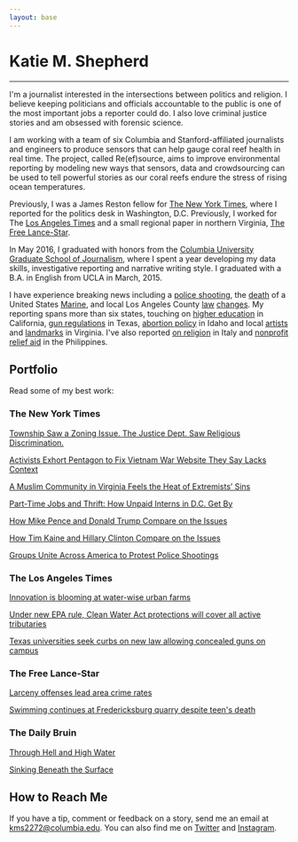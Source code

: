 ```yaml
---
layout: base
---
```


# Katie M. Shepherd

---

I'm a journalist interested in the intersections between politics and religion. I believe keeping politicians and officials accountable to the public is one of the most important jobs a reporter could do. I also love criminal justice stories and am obsessed with forensic science.

I am working with a team of six Columbia and Stanford-affiliated journalists and engineers to produce sensors that can help gauge coral reef health in real time. The project, called Re(ef)source, aims to improve environmental reporting by modeling new ways that sensors, data and crowdsourcing can be used to tell powerful stories as our coral reefs endure the stress of rising ocean temperatures. 

Previously, I was a James Reston fellow for [The New York Times](//nytimes.com), where I reported for the politics desk in Washington, D.C. Previously, I worked for The [Los Angeles Times](//latimes.com) and a small regional paper in northern Virginia, [The Free Lance-Star](//fredericksburg.com).

In May 2016, I graduated with honors from the [Columbia University Graduate School of Journalism](//www.journalism.columbia.edu/), where I spent a year developing my data skills, investigative reporting and narrative writing style.  I graduated with a B.A. in English from UCLA in March, 2015.

I have experience breaking news including a [police shooting](//www.latimes.com/local/lanow/la-me-ln-report-of-gunman-opening-fire-bring-lapd-swarm-in-studio-city-20150724-story.html), the [death](//www.fredericksburg.com/news/stafford-county-marine-killed-in-afghanistan/article_2d1e8968-2772-59b8-9a06-958963d1cae0.html) of a United States [Marine](http://www.fredericksburg.com/news/marine-laid-to-rest-in-aura-of-honor/article_8974d805-cddf-5c57-bc1e-6dd7749af81d.html), and local Los Angeles County [law](//www.latimes.com/local/lanow/la-me-ln-uber-legal-lax-20150716-story.html) [changes](//www.latimes.com/local/lanow/la-me-ln-county-minimum-wage-20150721-story.html). My reporting spans more than six states, touching on [higher education](//graphics.dailybruin.com/prime/fall-2014/mental-health/) in California, [gun regulations](//www.latimes.com/nation/la-na-campus-carry-20150604-story.html) in Texas, [abortion policy](//www.latimes.com/nation/nationnow/la-na-nn-abortion-idaho-20150530-story.html) in Idaho and local [artists](//www.fredericksburg.com/news/woman-once-homeless-gives-back-through-art/article_470a9e14-0298-535b-81ad-b70506200169.html) and [landmarks](//www.fredericksburg.com/news/swimming-continues-at-fredericksburg-quarry-despite-teen-s-death/article_c64cd70b-7d61-51b1-903c-44d3eca0f9db.html) in Virginia. I've also reported [on religion](//www.coveringreligion.org) in Italy and [nonprofit relief aid](//yolanda.dailybruin.com/chapter-1/through-hell-and-high-water/) in the Philippines. 

## Portfolio
Read some of my best work:

### The New York Times

[Township Saw a Zoning Issue. The Justice Dept. Saw Religious Discrimination.](http://www.nytimes.com/2016/08/08/us/politics/township-saw-a-zoning-issue-the-justice-dept-saw-religious-discrimination.html?hpw&rref=us&action=click&pgtype=Homepage&module=well-region&region=bottom-well&WT.nav=bottom-well)

[Activists Exhort Pentagon to Fix Vietnam War Website They Say Lacks Context](http://www.nytimes.com/2016/07/27/us/politics/vietnam-50th-anniversary-pentagon-timeline.html?hpw&rref=politics&action=click&pgtype=Homepage&module=well-region&region=bottom-well&WT.nav=bottom-well)

[A Muslim Community in Virginia Feels the Heat of Extremists’ Sins](//www.nytimes.com/2016/06/22/us/politics/a-muslim-community-in-virginia-feels-the-heat-of-extremists-sins.html?_r=0)

[Part-Time Jobs and Thrift: How Unpaid Interns in D.C. Get By](//www.nytimes.com/2016/07/06/us/part-time-jobs-and-thrift-how-unpaid-interns-in-dc-get-by.html)

[How Mike Pence and Donald Trump Compare on the Issues](//www.nytimes.com/2016/07/16/us/politics/mike-pence-issues.html)

[How Tim Kaine and Hillary Clinton Compare on the Issues](//www.nytimes.com/2016/07/23/us/politics/tim-kaine-issues.html)

[Groups Unite Across America to Protest Police Shootings](//www.nytimes.com/2016/07/22/us/groups-unite-across-america-to-protest-police-shootings.html)

### The Los Angeles Times

[Innovation is blooming at water-wise urban farms](http://www.latimes.com/local/california/la-me-urban-farming-drought-20150810-story.html)

[Under new EPA rule, Clean Water Act protections will cover all active tributaries](http://www.latimes.com/nation/nationnow/la-na-nn-epa-clean-water-act-20150527-story.html)

[Texas universities seek curbs on new law allowing concealed guns on campus](http://www.latimes.com/nation/la-na-campus-carry-20150604-story.html)

### The Free Lance-Star

[Larceny offenses lead area crime rates](http://www.fredericksburg.com/news/local/larceny-offenses-lead-area-crime-rates/article_78c20f33-79fd-5f76-8bf0-53a98e98e8bd.html)

[Swimming continues at Fredericksburg quarry despite teen's death](http://www.fredericksburg.com/news/swimming-continues-at-fredericksburg-quarry-despite-teen-s-death/article_c64cd70b-7d61-51b1-903c-44d3eca0f9db.html)

### The Daily Bruin

[Through Hell and High Water](http://yolanda.dailybruin.com/chapter-1/through-hell-and-high-water/)

[Sinking Beneath the Surface](http://graphics.dailybruin.com/prime/fall-2014/mental-health/)

## How to Reach Me

If you have a tip, comment or feedback on a story, send me an email at [kms2272@columbia.edu](mailto:kms2272@columbia.edu). You can also find me on [Twitter](//twitter.com/katemshepherd) and [Instagram](//instagram.com/kmshepherd).
